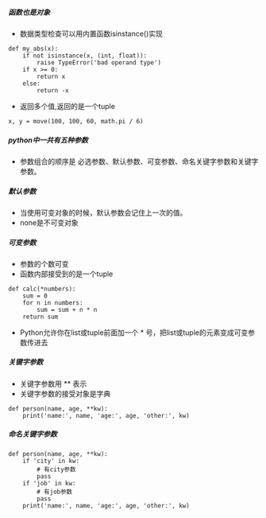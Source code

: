 ##### 函数也是对象
- 数据类型检查可以用内置函数isinstance()实现
```
def my_abs(x):
    if not isinstance(x, (int, float)):
        raise TypeError('bad operand type')
    if x >= 0:
        return x
    else:
        return -x
```

- 返回多个值,返回的是一个tuple
```
x, y = move(100, 100, 60, math.pi / 6)
```

##### python中一共有五种参数
- 参数组合的顺序是 必选参数、默认参数、可变参数、命名关键字参数和关键字参数。

##### 默认参数
- 当使用可变对象的时候，默认参数会记住上一次的值。
- none是不可变对象

##### 可变参数
- 参数的个数可变
- 函数内部接受到的是一个tuple
```
def calc(*numbers):
    sum = 0
    for n in numbers:
        sum = sum + n * n
    return sum
```
- Python允许你在list或tuple前面加一个 * 号，把list或tuple的元素变成可变参数传进去

##### 关键字参数
- 关键字参数用 ** 表示
- 关键字参数的接受对象是字典
```
def person(name, age, **kw):
    print('name:', name, 'age:', age, 'other:', kw)
```


##### 命名关键字参数
```
def person(name, age, **kw):
    if 'city' in kw:
        # 有city参数
        pass
    if 'job' in kw:
        # 有job参数
        pass
    print('name:', name, 'age:', age, 'other:', kw)
```
